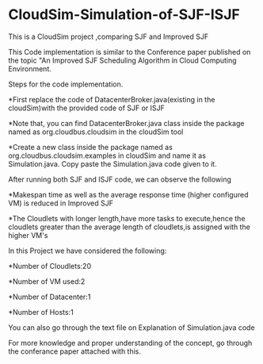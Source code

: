 # CloudSim-Simulation-of-SJF-ISJF
This is a CloudSim project ,comparing SJF and Improved SJF

This Code implementation is similar to the Conference paper published on the topic "An Improved SJF Scheduling Algorithm in Cloud Computing Environment.

Steps for the code implementation.

*First replace the code of DatacenterBroker.java(existing in the cloudSim)with the provided code of SJF or ISJF

*Note that, you can find DatacenterBroker.java class inside the package named as org.cloudbus.cloudsim in the cloudSim tool 

*Create a new class inside the package named as org.cloudbus.cloudsim.examples in cloudSim and name it as Simulation.java. Copy paste the Simulation.java code given to it.


After running both SJF and ISJF code, we can observe the following

*Makespan time as well as the average response time (higher configured VM) is reduced in Improved SJF

*The Cloudlets with longer length,have more tasks to execute,hence the cloudlets greater than the average length of cloudlets,is assigned with the higher VM's

In this Project we have considered the following:

*Number of Cloudlets:20

*Number of VM used:2

*Number of Datacenter:1

*Number of Hosts:1

You can also go through the text file on Explanation of Simulation.java code

For more knowledge and proper understanding of the concept, go through the conferance paper attached with this.


